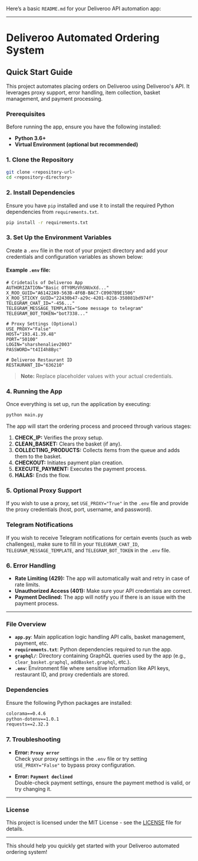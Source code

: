 Here’s a basic `README.md` for your Deliveroo API automation app:

---

# Deliveroo Automated Ordering System

## Quick Start Guide

This project automates placing orders on Deliveroo using Deliveroo's API. It leverages proxy support, error handling, item collection, basket management, and payment processing.

### Prerequisites

Before running the app, ensure you have the following installed:

- **Python 3.6+**
- **Virtual Environment (optional but recommended)**

### 1. Clone the Repository

```bash
git clone <repository-url>
cd <repository-directory>
```

### 2. Install Dependencies

Ensure you have `pip` installed and use it to install the required Python dependencies from `requirements.txt`.

```bash
pip install -r requirements.txt
```

### 3. Set Up the Environment Variables

Create a `.env` file in the root of your project directory and add your credentials and configuration variables as shown below:

#### Example `.env` file:

```env
# Cridetails of Deliveroo App
AUTHORIZATION="Basic OTY0MzVhSNUxXd..."
X_ROO_GUID="A61422A9-563B-4F6B-BAC7-C0907B9E1506"
X_ROO_STICKY_GUID="22430b47-a29c-4201-8216-358081bd974f"
TELEGRAM_CHAT_ID="-456..."
TELEGRAM_MESSAGE_TEMPLATE="Some message to telegram"
TELEGRAM_BOT_TOKEN="bot7338..."

# Proxy Settings (Optional)
USE_PROXY="False"
HOST="193.41.39.48"
PORT="50100"
LOGIN="sharshenaliev2003"
PASSWORD="t4II4h8Byc"

# Deliveroo Restaurant ID
RESTAURANT_ID="636210"
```

> **Note:** Replace placeholder values with your actual credentials.

### 4. Running the App

Once everything is set up, run the application by executing:

```bash
python main.py
```

The app will start the ordering process and proceed through various stages:

1. **CHECK_IP:** Verifies the proxy setup.
2. **CLEAN_BASKET:** Clears the basket (if any).
3. **COLLECTING_PRODUCTS:** Collects items from the queue and adds them to the basket.
4. **CHECKOUT:** Initiates payment plan creation.
5. **EXECUTE_PAYMENT:** Executes the payment process.
6. **HALAS:** Ends the flow.

### 5. Optional Proxy Support

If you wish to use a proxy, set `USE_PROXY="True"` in the `.env` file and provide the proxy credentials (host, port, username, and password).

### Telegram Notifications

If you wish to receive Telegram notifications for certain events (such as web challenges), make sure to fill in your `TELEGRAM_CHAT_ID`, `TELEGRAM_MESSAGE_TEMPLATE`, and `TELEGRAM_BOT_TOKEN` in the `.env` file.

### 6. Error Handling

- **Rate Limiting (429):** The app will automatically wait and retry in case of rate limits.
- **Unauthorized Access (401):** Make sure your API credentials are correct.
- **Payment Declined:** The app will notify you if there is an issue with the payment process.

---

### File Overview

- **`app.py`**: Main application logic handling API calls, basket management, payment, etc.
- **`requirements.txt`**: Python dependencies required to run the app.
- **`graphql/`**: Directory containing GraphQL queries used by the app (e.g., `clear_basket.graphql`, `addBasket.graphql`, etc.).
- **`.env`**: Environment file where sensitive information like API keys, restaurant ID, and proxy credentials are stored.

### Dependencies

Ensure the following Python packages are installed:

```txt
colorama==0.4.6
python-dotenv==1.0.1
requests==2.32.3
```

### 7. Troubleshooting

- **Error: `Proxy error`**  
  Check your proxy settings in the `.env` file or try setting `USE_PROXY="False"` to bypass proxy configuration.

- **Error: `Payment declined`**  
  Double-check payment settings, ensure the payment method is valid, or try changing it.

---

### License

This project is licensed under the MIT License - see the [LICENSE](LICENSE) file for details.

--- 

This should help you quickly get started with your Deliveroo automated ordering system!